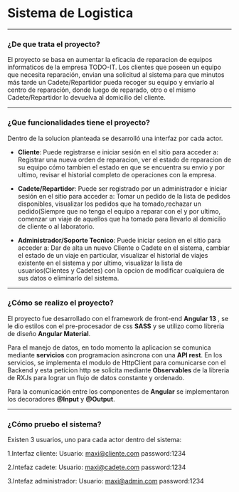 # Sistema de Logistica
---

### ¿De que trata el proyecto?
El proyecto se basa en aumentar la eficacia de reparacion de equipos informaticos de la empresa TODO-IT.
Los clientes que poseen un equipo que necesita reparación, envian una solicitud al sistema para que minutos más tarde un Cadete/Repartidor
pueda recoger su equipo y enviarlo al centro de reparación, donde luego de reparado, otro o el mismo Cadete/Repartidor lo devuelva al domicilio del cliente.

---

### ¿Que funcionalidades tiene el proyecto?
Dentro de la solucion planteada se desarrolló una interfaz por cada actor.

- **Cliente**: Puede registrarse e iniciar sesión en el sitio para acceder a: Registrar una nueva orden de reparacion, ver el estado de reparacion de su equipo cómo tambien
                                                                          el estado en que se encuentra su envio y por ultimo, revisar el historial completo de operaciones
                                                                           con la empresa.
                                                                           
- **Cadete/Repartidor**: Puede ser registrado por un administrador e iniciar sesión en el sitio para acceder a: 
Tomar un pedido de la lista de pedidos disponibles, visualizar los pedidos que ha tomado,rechazar un pedido(Siempre que no tenga el 
equipo a reparar con el y por ultimo, comenzar un viaje de aquellos que ha tomado para llevarlo al domicilio de cliente o al laboratorio.
                                                                              
- **Administrador/Soporte Tecnico**: Puede iniciar sesion en el sitio para acceder a:
Dar de alta un nuevo Cliente o Cadete en el sistema, cambiar el estado de un viaje en particular, visualizar el historial de viajes existente en el sistema y por ultimo,
visualizar la lista de usuarios(Clientes y Cadetes) con la opcion de modificar cualquiera de sus datos o eliminarlo del sistema.


---

### ¿Cómo se realizo el proyecto?
El proyecto fue desarrollado con el framework de front-end **Angular 13** , se le dio estilos con el pre-procesador de css **SASS** y se utilizo como libreria de diseño **Angular Material**.

Para el manejo de datos, en todo momento la aplicacion se comunica mediante **servicios** con programacion asincrona con una **API rest**.
En los servicios, se implementa el modulo de HttpClient para comunicarse con el Backend y esta peticion http se solicita mediante **Observables** de la libreria de RXJs para lograr un flujo de datos constante y ordenado.

Para la comunicación entre los componentes de **Angular** se implementaron los decoradores **@Input** y **@Output**.


---

### ¿Cómo pruebo el sistema?
Existen 3 usuarios, uno para cada actor dentro del sistema:

1.Interfaz cliente:
Usuario: maxi@cliente.com
password:1234

2.Intefaz cadete:
Usuario: maxi@cadete.com
password:1234

3.Intefaz administrador:
Usuario: maxi@admin.com
password:1234

